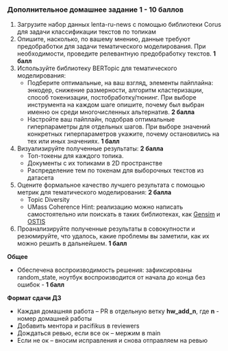 ### Дополнительное домашнее задание 1 - 10 баллов

1. Загрузите набор данных lenta-ru-news с помощью библиотеки Corus для задачи классификации текстов по топикам
2. Опишите, насколько, по вашему мнению, данные требуют предобработки для задачи тематического моделирования. При необходимости, проведите релевантную предобработку текстов. **1 балл**
3. Используйте библиотеку BERTopic для тематического моделирования:
    - Подберите оптимальные, на ваш взгляд, элементы пайплайна: энкодер, снижение размерности, алгоритм кластеризации, способ токенизации, постобработку/тюнинг. 
При выборе инструмента на каждом шаге опишите, почему был выбран именно он среди многочисленных альтернатив. **2 балла**
    - Настройте ваш пайплайн, подобрав оптимальные гиперпараметры для отдельных шагов. При выборе значений конкретных гиперпараметров укажите, почему остановились на тех или иных значениях. **1 балл**
4. Визуализируйте полученные результаты: **2 балла**
    - Топ-токены для каждого топика.
    - Документы с их топиками в 2D пространстве
    - Распределение тем по токенам для выборочных текстов из датасета
5. Оцените формальное качество лучшего результата с помощью метрик для тематического моделирования:  **2 балла**
    - Topic Diversity
    - UMass Coherence
Hint: реализацию можно написать самостоятельно или поискать в таких библиотеках, как [Gensim](https://github.com/piskvorky/gensim) и [OSTIS](https://github.com/MIND-Lab/OCTIS)
6. Проанализируйте полученные результаты в совокупности и резюмируйте, что удалось, какие проблемы вы заметили, как их можно решить в дальнейшем. **1 балл**



**Общее**

- Обеспечена воспроизводимость решения: зафиксированы random_state, ноутбук воспроизводится от начала до конца без ошибок - **1 балл**

**Формат сдачи ДЗ**

- Каждая домашняя работа – PR в отдельную ветку **hw_add_n**, где **n** - номер домашней работы
- Добавить ментора и pacifikus в reviewers
- Дождаться ревью, если все ок – мержим в main
- Если не ок – вносим исправления и снова отправляем на ревью
